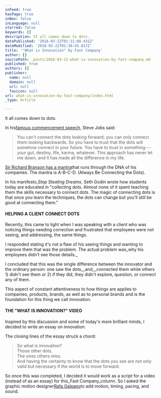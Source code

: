 ```yaml
---
inFeed: true
hasPage: true
inNav: false
inLanguage: null
starred: false
keywords: []
description: It all comes down to dots.
datePublished: '2016-03-22T01:31:08.431Z'
dateModified: '2016-03-22T01:30:45.817Z'
title: '"What is Innovation" by Fast Company'
author: []
sourcePath: _posts/2016-03-22-what-is-innovation-by-fast-company.md
published: true
authors: []
publisher:
  name: null
  domain: null
  url: null
  favicon: null
url: what-is-innovation-by-fast-company/index.html
_type: Article

---
```

It all comes down to dots.

In his[famous commencement speech][0], Steve Jobs said:

> You can't connect the dots looking forward; you can only connect them looking backwards. So you have to trust that the dots will somehow connect in your future. You have to trust in something---your gut, destiny, life, karma, whatever. This approach has never let me down, and it has made all the difference in my life.

[Sir Richard Branson has a mantra][1]that runs through the DNA of his companies. The mantra is A-B-C-D. (Always Be Connecting the Dots).

In his manifesto,_Stop Stealing Dreams_, Seth Godin wrote how students today are educated in "collecting dots. Almost none of it spent teaching them the skills necessary to connect dots. The magic of connecting dots is that once you learn the techniques, the dots can change but you'll still be good at connecting them."

#### HELPING A CLIENT CONNECT DOTS

Recently, this came to light when I was speaking with a client who was noticing things needing correction and frustrated that employees were not seeing, and addressing, the same things.

I responded stating it's not a flaw of his seeing things and wanting to improve them that was the problem. The actual problem was_why his employees didn't see those details._

I concluded that this was the single difference between the innovator and the ordinary person: one saw the dots__and__connected them while others 1) didn't see them or 2) if they did, they didn't explore, question, or connect any of them.

This aspect of constant attentiveness to how things are applies to companies, products, brands, as well as to personal brands and is the foundation for this thing we call innovation.

#### THE "WHAT IS INNOVATION?" VIDEO

Inspired by this discussion and some of today's more brilliant minds, I decided to write an essay on innovation.

The closing lines of the essay struck a chord:

> So what is innovation?  
> Those other dots.  
> The ones others miss.  
> And having the certainty to know that the dots you see are not only valid but necessary if the world is to move forward.

So once this was completed, I decided it would work as a script for a video (instead of as an essay) for this_Fast Company_column. So I asked the graphic motion designer[Rafa Galeano][2]to add motion, timing, pacing, and sound.

[0]: http://www.fastcompany.com/3001441/do-steve-jobs-did-dont-follow-your-passion
[1]: http://www.fastcompany.com/3018844/screw-it-just-do-it-the-curiously-inspiring-wisdom-of-richard-branson
[2]: http://www.fubiz.net/en/tag/rafa-galeano/